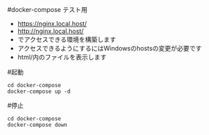 #docker-compose テスト用
* https://nginx.local.host/
* http://nginx.local.host/
* でアクセスできる環境を構築します
* アクセスできるようにするにはWindowsのhostsの変更が必要です
* html/内のファイルを表示します

#起動

```
cd docker-compose
docker-compose up -d
```

#停止
```
cd docker-compose
docker-compose down
```


